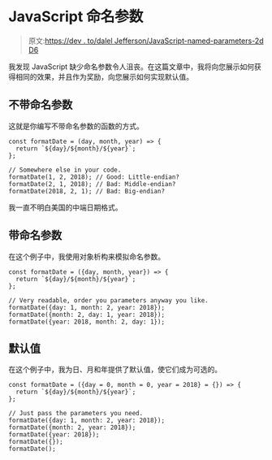 # JavaScript 命名参数

> 原文:[https://dev . to/dalel Jefferson/JavaScript-named-parameters-2d D6](https://dev.to/daleljefferson/javascript-named-parameters-2dd6)

我发现 JavaScript 缺少命名参数令人沮丧。在这篇文章中，我将向您展示如何获得相同的效果，并且作为奖励，向您展示如何实现默认值。

## [](#without-named-parameters)不带命名参数

这就是你编写不带命名参数的函数的方式。

```
const formatDate = (day, month, year) => {
  return `${day}/${month}/${year}`;
};

// Somewhere else in your code.
formatDate(1, 2, 2018); // Good: Little-endian?
formatDate(2, 1, 2018); // Bad: Middle-endian?
formatDate(2018, 2, 1); // Bad: Big-endian? 
```

我一直不明白美国的中端日期格式。

## [](#with-named-parameters)带命名参数

在这个例子中，我使用对象析构来模拟命名参数。

```
const formatDate = ({day, month, year}) => {
  return `${day}/${month}/${year}`;
};

// Very readable, order you parameters anyway you like.
formatDate({day: 1, month: 2, year: 2018});
formatDate({month: 2, day: 1, year: 2018});
formatDate({year: 2018, month: 2, day: 1}); 
```

## [](#default-values)默认值

在这个例子中，我为日、月和年提供了默认值，使它们成为可选的。

```
const formatDate = ({day = 0, month = 0, year = 2018} = {}) => {
  return `${day}/${month}/${year}`;
};

// Just pass the parameters you need.
formatDate({day: 1, month: 2, year: 2018});
formatDate({month: 2, year: 2018});
formatDate({year: 2018});
formatDate({});
formatDate(); 
```